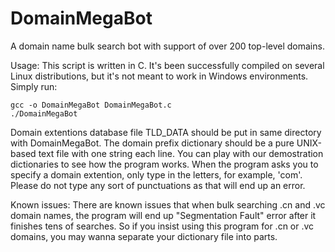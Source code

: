 # DomainMegaBot
A domain name bulk search bot with support of over 200 top-level domains.

Usage:
This script is written in C. It's been successfully compiled on several Linux distributions, but it's not meant to work in Windows environments.
Simply run:

~~~~
gcc -o DomainMegaBot DomainMegaBot.c
./DomainMegaBot
~~~~
Domain extentions database file TLD_DATA should be put in same directory with DomainMegaBot. The domain prefix dictionary should be a pure UNIX-based text file with one string each line. You can play with our demostration dictionaries to see how the program works.
When the program asks you to specify a domain extention, only type in the letters, for example, 'com'. Please do not type any sort of punctuations as that will end up an error.

Known issues: There are known issues that when bulk searching .cn and .vc domain names, the program will end up "Segmentation Fault" error after it finishes tens of searches. So if you insist using this program for .cn or .vc domains, you may wanna separate your dictionary file into parts.
